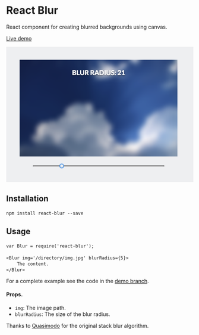# React Blur

React component for creating blurred backgrounds using canvas.

[Live demo](http://javierbyte.github.io/react-blur/)

[![react-blur](screenshot.png)](http://javierbyte.github.io/react-blur/)

## Installation

    npm install react-blur --save

## Usage

    var Blur = require('react-blur');

    <Blur img='/directory/img.jpg' blurRadius={5}>
        The content.
    </Blur>

For a complete example see the code in the [demo branch](https://github.com/javierbyte/react-blur/blob/gh-pages/src/js/app.jsx).

#### Props.

* `img`: The image path.
* `blurRadius`: The size of the blur radius.

Thanks to [Quasimodo](http://www.quasimondo.com/StackBlurForCanvas/StackBlurDemo.html) for the original stack blur algorithm.